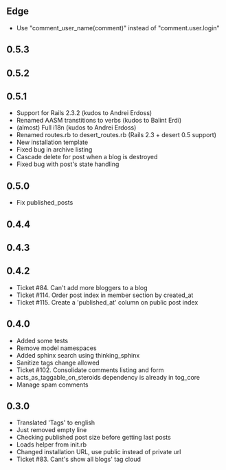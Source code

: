 Edge
----
* Use "comment_user_name(comment)" instead of "comment.user.login"

0.5.3
----

0.5.2
----

0.5.1
----

* Support for Rails 2.3.2 (kudos to Andrei Erdoss)
* Renamed AASM transtitions to verbs (kudos to Balint Erdi)
* (almost) Full i18n (kudos to Andrei Erdoss)
* Renamed routes.rb to desert_routes.rb (Rails 2.3 + desert 0.5 support)
* New installation template
* Fixed bug in archive listing
* Cascade delete for post when a blog is destroyed
* Fixed bug with post's state handling


0.5.0
----
* Fix published\_posts

0.4.4
----

0.4.3
----

0.4.2
----
* Ticket #84. Can't add more bloggers to a blog
* Ticket #114. Order post index in member section by created_at
* Ticket #115. Create a 'published_at' column on public post index

0.4.0
----
* Added some tests
* Remove model namespaces
* Added sphinx search using thinking\_sphinx
* Sanitize tags change allowed
* Ticket #102. Consolidate comments listing and form
* acts\_as\_taggable\_on\_steroids dependency is already in tog\_core
* Manage spam comments

0.3.0
----
* Translated 'Tags' to english
* Just removed empty line
* Checking published post size before getting last posts
* Loads helper from init.rb
* Changed installation URL, use public instead of private url
* Ticket #83. Cant's show all blogs' tag cloud

